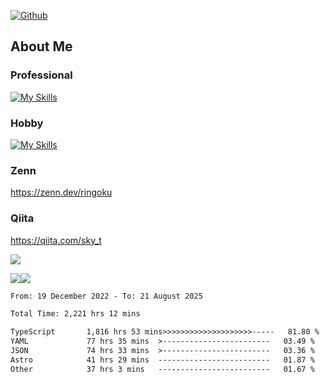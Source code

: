 [![Github](https://img.shields.io/github/followers/skyt-a?label=Follow&style=social)](https://github.com/skyt-a)

## About Me
### Professional
[![My Skills](https://skillicons.dev/icons?i=react,ts,js,nodejs,java,graphql,firebase,githubactions&theme=light)](https://skillicons.dev)
### Hobby
[![My Skills](https://skillicons.dev/icons?i=unity,rust,py&theme=light)](https://skillicons.dev)

### Zenn
https://zenn.dev/ringoku
### Qiita
https://qiita.com/sky_t


![](https://github-profile-summary-cards.vercel.app/api/cards/profile-details?username=skyt-a&theme=default)

![](https://github-profile-summary-cards.vercel.app/api/cards/repos-per-language?username=skyt-a&theme=default)![](https://github-profile-summary-cards.vercel.app/api/cards/stats?username=RinGoku&theme=default)

<!--START_SECTION:waka-->

```txt
From: 19 December 2022 - To: 21 August 2025

Total Time: 2,221 hrs 12 mins

TypeScript       1,816 hrs 53 mins>>>>>>>>>>>>>>>>>>>>-----   81.80 %
YAML             77 hrs 35 mins  >------------------------   03.49 %
JSON             74 hrs 33 mins  >------------------------   03.36 %
Astro            41 hrs 29 mins  -------------------------   01.87 %
Other            37 hrs 3 mins   -------------------------   01.67 %
```

<!--END_SECTION:waka-->

